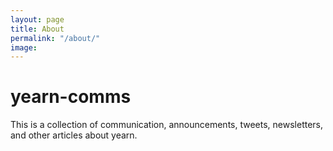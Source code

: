 ```yaml
---
layout: page
title: About
permalink: "/about/"
image:
---
```


# yearn-comms

This is a collection of communication, announcements, tweets, newsletters, and other articles about yearn.
